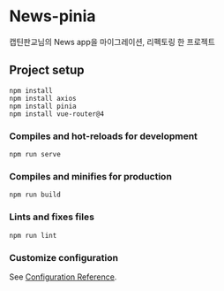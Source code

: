 # News-pinia

캡틴판교님의 News app을 마이그레이션, 리펙토링 한 프로젝트

## Project setup
```
npm install
npm install axios
npm install pinia
npm install vue-router@4
```

### Compiles and hot-reloads for development
```
npm run serve
```

### Compiles and minifies for production
```
npm run build
```

### Lints and fixes files
```
npm run lint
```

### Customize configuration
See [Configuration Reference](https://cli.vuejs.org/config/).
